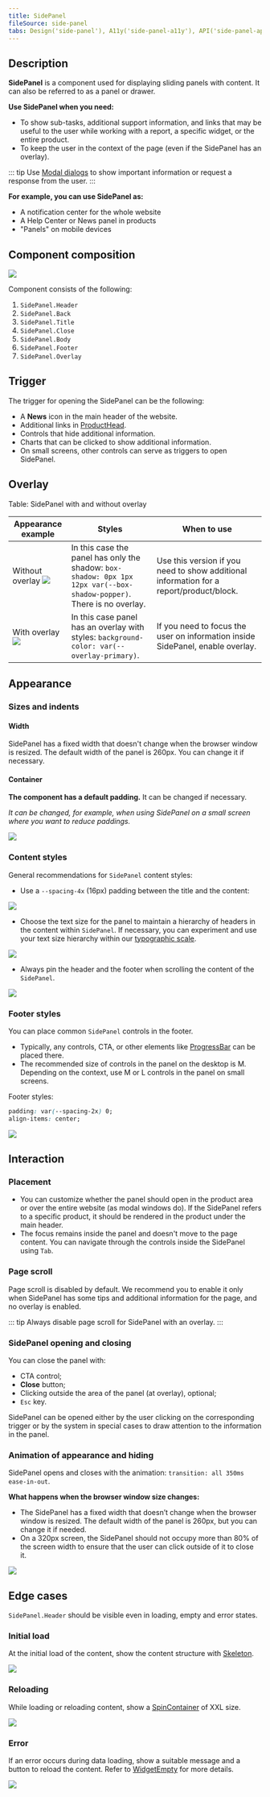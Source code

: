 ```yaml
---
title: SidePanel
fileSource: side-panel
tabs: Design('side-panel'), A11y('side-panel-a11y'), API('side-panel-api'), Example('side-panel-code'), Changelog('side-panel-changelog')
---
```


## Description

**SidePanel** is a component used for displaying sliding panels with content. It can also be referred to as a panel or drawer.

**Use SidePanel when you need:**

- To show sub-tasks, additional support information, and links that may be useful to the user while working with a report, a specific widget, or the entire product.
- To keep the user in the context of the page (even if the SidePanel has an overlay).

::: tip
Use [Modal dialogs](/components/modal/modal) to show important information or request a response from the user.
:::

**For example, you can use SidePanel as:**

- A notification center for the whole website
- A Help Center or News panel in products
- "Panels" on mobile devices

## Component composition

![](static/sidepanel-composition.png)

Component consists of the following:

1. `SidePanel.Header`
2. `SidePanel.Back`
3. `SidePanel.Title`
4. `SidePanel.Close`
5. `SidePanel.Body`
6. `SidePanel.Footer`
7. `SidePanel.Overlay`

## Trigger

The trigger for opening the SidePanel can be the following:

- A **News** icon in the main header of the website.
- Additional links in [ProductHead](/components/product-head/product-head).
- Controls that hide additional information.
- Charts that can be clicked to show additional information.
- On small screens, other controls can serve as triggers to open SidePanel.

## Overlay

Table: SidePanel with and without overlay

| Appearance example                          | Styles                                                                                                                | When to use                                                                             |
| ------------------------------------------- | --------------------------------------------------------------------------------------------------------------------- | --------------------------------------------------------------------------------------- |
| Without overlay ![](static/light-theme.png) | In this case the panel has only the shadow: `box-shadow: 0px 1px 12px var(--box-shadow-popper)`. There is no overlay. | Use this version if you need to show additional information for a report/product/block. |
| With overlay ![](static/dark-theme.png)     | In this case panel has an overlay with styles: `background-color: var(--overlay-primary)`.                            | If you need to focus the user on information inside SidePanel, enable overlay.          |

## Appearance

### Sizes and indents

#### Width

SidePanel has a fixed width that doesn't change when the browser window is resized. The default width of the panel is 260px. You can change it if necessary.

#### Container

**The component has a default padding.** It can be changed if necessary.

_It can be changed, for example, when using SidePanel on a small screen where you want to reduce paddings._

![](static/container-paddings.png)

### Content styles

General recommendations for `SidePanel` content styles:

- Use a `--spacing-4x` (16px) padding between the title and the content:

![](static/content-paddings.png)

- Choose the text size for the panel to maintain a hierarchy of headers in the content within `SidePanel`. If necessary, you can experiment and use your text size hierarchy within our [typographic scale](/style/typography/typography).

![](static/hierarchy.png)

- Always pin the header and the footer when scrolling the content of the `SidePanel`.

![](static/scroll.png)

### Footer styles

You can place common `SidePanel` controls in the footer.

- Typically, any controls, CTA, or other elements like [ProgressBar](/components/progress-bar/progress-bar) can be placed there.
- The recommended size of controls in the panel on the desktop is M. Depending on the context, use M or L controls in the panel on small screens.

Footer styles:

```css
padding: var(--spacing-2x) 0;
align-items: center;
```

![](static/footer-paddings.png)

## Interaction

### Placement

- You can customize whether the panel should open in the product area or over the entire website (as modal windows do). If the SidePanel refers to a specific product, it should be rendered in the product under the main header.
- The focus remains inside the panel and doesn't move to the page content. You can navigate through the controls inside the SidePanel using `Tab`.

### Page scroll

Page scroll is disabled by default. We recommend you to enable it only when SidePanel has some tips and additional information for the page, and no overlay is enabled.

::: tip
Always disable page scroll for SidePanel with an overlay.
:::

### SidePanel opening and closing

You can close the panel with:

- CTA control;
- **Close** button;
- Clicking outside the area of the panel (at overlay), optional;
- `Esc` key.

SidePanel can be opened either by the user clicking on the corresponding trigger or by the system in special cases to draw attention to the information in the panel.

### Animation of appearance and hiding

SidePanel opens and closes with the animation: `transition: all 350ms ease-in-out`.

**What happens when the browser window size changes:**

- The SidePanel has a fixed width that doesn’t change when the browser window is resized. The default width of the panel is 260px, but you can change it if needed.
- On a 320px screen, the SidePanel should not occupy more than 80% of the screen width to ensure that the user can click outside of it to close it.

![](static/320-width.png)

## Edge cases

`SidePanel.Header` should be visible even in loading, empty and error states.

### Initial load

At the initial load of the content, show the content structure with [Skeleton](/components/skeleton/skeleton).

![](static/side-panel-skeleton.png)

### Reloading

While loading or reloading content, show a [SpinContainer](/components/spin-container/spin-container) of XXL size.

![](static/spin.png)

### Error

If an error occurs during data loading, show a suitable message and a button to reload the content. Refer to [WidgetEmpty](../widget-empty/widget-empty#something-went-wrong) for more details.

![](static/error.png)
